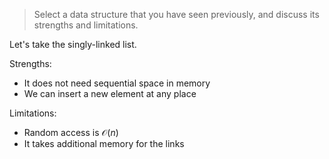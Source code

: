> Select a data structure that you have seen previously, and discuss its
> strengths and limitations.

Let's take the singly-linked list.

Strengths:

* It does not need sequential space in memory
* We can insert a new element at any place

Limitations:

* Random access is $\mathcal{O}(n)$
* It takes additional memory for the links
